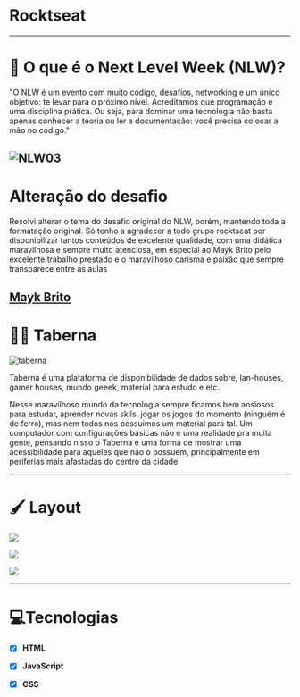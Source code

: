 # Rocktseat
---
# :rocket: O que é o Next Level Week (NLW)?
"O NLW é um evento com muito código, desafios, networking e um único objetivo: te levar para o próximo nível. Acreditamos que programação é uma disciplina prática. Ou seja, para dominar uma tecnologia não basta apenas conhecer a teoria ou ler a documentação: você precisa colocar a mão no código."  

![NLW03](https://ik.imagekit.io/cvl9jqbo47c/nextlevelweek03_IFEElXvAQ.jpg)
---

# Alteração do desafio
 Resolvi alterar o tema do desafio original do NLW, porém, mantendo toda a formatação original. Só tenho a agradecer a todo grupo rocktseat por disponibilizar tantos conteúdos de excelente qualidade, com uma didática maravilhosa e sempre muito atenciosa, em especial ao Mayk Brito pelo excelente trabalho prestado e o maravilhoso carisma e paixão que sempre transparece entre as aulas

[Mayk Brito](https://github.com/maykbrito)
---


# 👨‍💻 Taberna
![taberna](https://ik.imagekit.io/cvl9jqbo47c/logo_UUlDrMS1T.png)

 Taberna é uma plataforma de disponibilidade de dados sobre, lan-houses, gamer houses, mundo geeek, material para estudo e etc.
 
 Nesse maravilhoso mundo da tecnologia sempre ficamos bem ansiosos para estudar, aprender novas skils, jogar os jogos do momento (ninguém é de ferro), mas nem todos nós possuimos um material para tal. Um computador com configurações básicas não é uma realidade pra muita gente, pensando nisso o Taberna é uma forma de mostrar uma acessibilidade para aqueles que não o possuem, principalmente em periferias mais afastadas do centro da cidade 

 ---



# 🖌 Layout 

![](https://ik.imagekit.io/cvl9jqbo47c/taberna/WhatsApp_Image_2020-11-29_at_14.02.47_8jYXvTwFZ.jpeg)

![](https://ik.imagekit.io/cvl9jqbo47c/taberna/WhatsApp_Image_2020-11-29_at_15.40.38_8xIwfqwhe.jpeg)

![](https://ik.imagekit.io/cvl9jqbo47c/taberna/WhatsApp_Image_2020-11-29_at_15.39.38_RrDzPSW3w.jpeg)


---


 # 💻Tecnologias
- [x] **HTML**
 
- [x] **JavaScript**

- [x] **CSS**
 